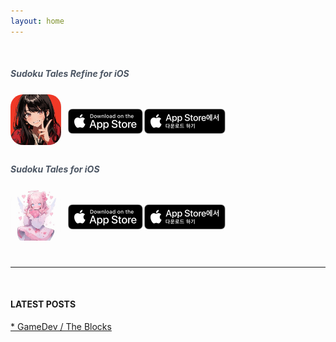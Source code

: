 ```yaml
---
layout: home
---
```


<br>


<div style="margin-bottom: 2px;">
  <div class="row" style="display: flex; justify-content: left; margin-bottom: 1px;">
    <h5 style="color: #4B5563; margin: 0.5; font-style: italic;">Sudoku Tales Refine for iOS</h5>
  </div>

  <div class="row" style="display: flex; align-items: center; justify-content: left; gap: 2px; flex-wrap: wrap;">
    <div style="width: 90px; aspect-ratio: 1/1;">
      <img src="/img/sudokuTales/sudokuTalesRefine_icon.jpeg" style="width: 90%; height:auto; border-radius: 20px;">
    </div>
    <a href="https://apps.apple.com/us/app/sudoku-tales-refine/id6547845536" target="_blank">
      <img src="/img/appleBadge/Download_on_the_App_Store_Badge_US-UK_RGB_blk_092917.svg" style="height: 40px;">
    </a>
    <a href="https://apps.apple.com/kr/app/sudoku-tales-refine/id6547845536" target="_blank">
      <img src="/img/appleBadge/Download_on_the_App_Store_Badge_KR_RGB_blk_100317.svg" style="height: 40px;">
    </a>
  </div>
</div>


<div style="margin-bottom: 2px;">
  <div class="row" style="display: flex; justify-content: left; margin-bottom: 1px;">
    <h5 style="color: #4B5563; margin: 0.5; font-style: italic;">Sudoku Tales for iOS</h5>
  </div>

  <div class="row" style="display: flex; align-items: center; justify-content: left; gap: 2px; flex-wrap: wrap;">
    <div style="width: 90px; aspect-ratio: 1/1;">
      <img src="/img/sudokuTales/sudokuTales_icon.jpeg" style="width: 90%; height: auto; border-radius: 20px;">
    </div>
    <a href="https://apps.apple.com/us/app/sudoku-tales/id6479256294" target="_blank">
      <img src="/img/appleBadge/Download_on_the_App_Store_Badge_US-UK_RGB_blk_092917.svg" style="height: 40px;">
    </a>
    <a href="https://apps.apple.com/kr/app/sudoku-tales/id6479256294" target="_blank">
      <img src="/img/appleBadge/Download_on_the_App_Store_Badge_KR_RGB_blk_100317.svg" style="height: 40px;">
    </a>
  </div>
</div>

<br>
<hr>
<br>

#### LATEST POSTS
[* GameDev / The Blocks](/posts/gameDev/2025-07-25-gameDev_blocks)